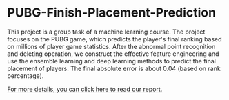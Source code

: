 # PUBG-Finish-Placement-Prediction
This project is a group task of a machine learning course. The project focuses on the PUBG game, which predicts the player's final ranking based on millions of player game statistics. After the abnormal point recognition and deleting operation, we construct the effective feature engineering and use the ensemble learning and deep learning methods to predict the final placement of players. The final absolute error is about 0.04 (based on rank percentage).

[For more details, you can click here to read our report.]()
